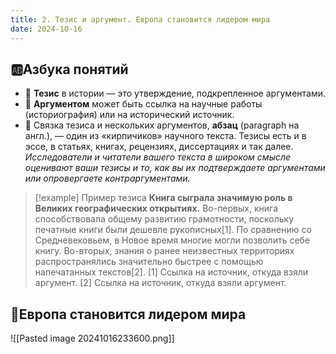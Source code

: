 ```yaml
---
title: 2. Тезис и аргумент. Европа становится лидером мира
date: 2024-10-16
---
```

## 🆎Азбука понятий
- 📝 **Тезис** в истории — это утверждение, подкрепленное аргументами.
- 📝 **Аргументом** может быть ссылка на научные работы (историография) или на исторический источник.
- 📝 Связка тезиса и нескольких аргументов, **абзац** (paragraph на англ.), — один из «кирпичиков» научного текста. Тезисы есть и в эссе, в статьях, книгах, рецензиях, диссертациях и так далее. *Исследователи и читатели вашего текста в широком смысле оценивают ваши тезисы и то, как вы их подтверждаете аргументами или опровергаете контраргументами.*

> [!example] Пример тезиса
> **Книга сыграла значимую роль в Великих географических открытиях.** Во-первых, книга способствовала общему развитию грамотности, поскольку печатные книги были дешевле рукописных[1]. По сравнению со Средневековьем, в Новое время многие могли позволить себе книгу. Во-вторых, знания о ранее неизвестных территориях распространялись значительно быстрее с помощью напечатанных текстов[2].
> [1] Ссылка на источник, откуда взяли аргумент.
> [2] Ссылка на источник, откуда взяли аргумент.
## 🏰Европа становится лидером мира
![[Pasted image 20241016233600.png]]